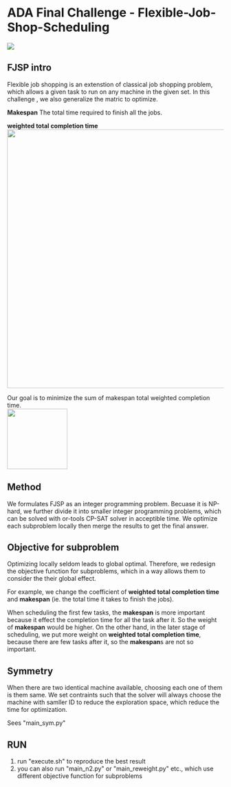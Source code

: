 # ADA Final Challenge - Flexible-Job-Shop-Scheduling
![](https://github.com/yang611/Flexible-Job-Shop-Scheduling/blob/master/img/ADA_ranking.png)
## FJSP intro
Flexible job shopping is an extenstion of classical job shopping problem, which allows a given task to run on any machine in the given set. In this challenge , we also generalize the matric to optimize.

**Makespan**
The total time required to finish all the jobs.

**weighted total completion time**
<br>
<img src="https://github.com/yang611/Flexible-Job-Shop-Scheduling/blob/master/img/formula.png" width="600">



Our goal is to minimize the sum of makespan total weighted completion time.
<br>
<img src="https://github.com/yang611/Flexible-Job-Shop-Scheduling/blob/master/img/objective.png" width="140">


## Method
We formulates FJSP as an integer programming problem.
Becuase it is NP-hard, we further divide it into smaller integer programming problems, which can be solved with or-tools CP-SAT solver in acceptible time. We optimize each subproblem locally then merge the results to get the final answer.

## Objective for subproblem
Optimizing locally seldom leads to global optimal. Therefore, we redesign the objective function for subproblems, which in a way allows them to consider the their global effect.

For example, we change the coefficient of **weighted total completion time** and **makespan** (ie. the total time it takes to finish the jobs). 

When scheduling the first few tasks, the **makespan** is more important because it effect the completion time for all the task after it. So the weight of **makespan** would be higher. On the other hand, in the later stage of scheduling, we put more weight on **weighted total completion time**, because there are few tasks after it, so the **makespan**s are not so important.

## Symmetry
When there are two identical machine available, choosing each one of them is them same. We set contraints such that the solver will always choose the machine with samller ID to reduce the exploration space, which reduce the time for optimization.

Sees "main_sym.py"
## RUN
1. run "execute.sh" to reproduce the best result
2. you can also run "main_n2.py" or "main_reweight.py" etc., which use different objective function for subproblems 